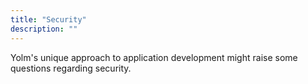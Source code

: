 ```yaml
---
title: "Security"
description: ""
---
```


Yolm's unique approach to application development might raise some questions regarding security.
